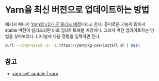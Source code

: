 # Yarn을 최신 버전으로 업데이트하는 방법

패키지 매니저 [Yarn의 v2가 곧 릴리즈 예정](https://dev.to/arcanis/introducing-yarn-2-4eh1)이라고 한다. 흥미로운 기능이 많아서 stable 버전이 릴리즈되면 바로 업데이트해볼 예정이다. 그래서 버전 업데이트하는 방법을 찾아보았다. 터미널에 다음 명령을 입력하면 된다.

```sh
curl --compressed -o- -L https://yarnpkg.com/install.sh | bash
```

## 참고

* [yarn self-update | yarn](https://legacy.yarnpkg.com/en/docs/cli/self-update/)
